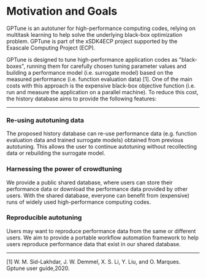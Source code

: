 # Motivation and Goals

GPTune is an autotuner for high-performance computing codes, relying on multitask learning to help solve the underlying black-box optimization problem. GPTune is part of the xSDK4ECP project supported by the Exascale Computing Project (ECP).

GPTune is designed to tune high-performance application codes as "black-boxes", running them for carefully chosen tuning parameter values and building a performance model (i.e. surrogate model) based on the measured performance (i.e. function evaluation data) [1].
One of the main costs with this approach is the expensive black-box objective function (i.e. run and measure the application on a parallel machine).
To reduce this cost, the history database aims to provide the following features:

---

### Re-using autotuning data
    
The proposed history database can re-use performance data (e.g. function evaluation data and trained surrogate models) obtained from previous autotuning.
This allows the user to continue autotuning without recollecting data or rebuilding the surrogate model.

### Harnessing the power of crowdtuning

We provide a public shared database, where users can store their performance data or download the performance data provided by other users.
With the shared database, everyone can benefit from (expensive) runs of widely used high-performance computing codes.

### Reproducible autotuning

Users may want to reproduce performance data from the same or different users.
We aim to provide a portable workflow automation framework to help users reproduce performance data that exist in our shared database.

---

[1] W. M. Sid-Lakhdar,  J. W. Demmel,  X. S. Li,  Y. Liu,  and O. Marques.  Gptune user guide,2020.

